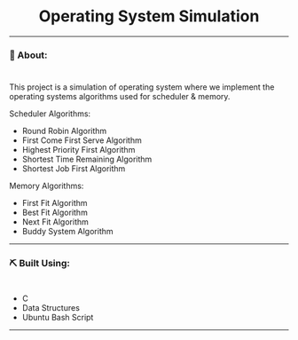 <div align="center">
  
  <h1>Operating System Simulation</h1>

</div>

---
### 🧐 About:
#
This project is a simulation of operating system where we implement the operating systems algorithms used for scheduler & memory.

Scheduler Algorithms:
- Round Robin Algorithm
- First Come First Serve Algorithm
- Highest Priority First Algorithm
- Shortest Time Remaining Algorithm
- Shortest Job First Algorithm

Memory Algorithms:
- First Fit Algorithm
- Best Fit Algorithm
- Next Fit Algorithm
- Buddy System Algorithm

---
### ⛏️ Built Using:
#
- C
- Data Structures
- Ubuntu Bash Script

---
